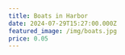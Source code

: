 ```yaml
---
title: Boats in Harbor
date: 2024-07-29T15:27:00.000Z
featured_image: /img/boats.jpg
price: 0.05
---
```

